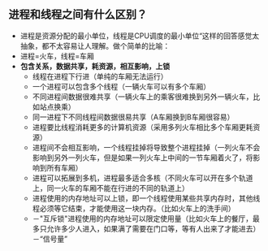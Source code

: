 ## 进程和线程之间有什么区别？
- 进程是资源分配的最小单位，线程是CPU调度的最小单位“这样的回答感觉太抽象，都不太容易让人理解。做个简单的比喻：
- 进程=火车，线程=车厢
- **包含关系，数据共享，耗资源，相互影响，上锁**
    - 线程在进程下行进（单纯的车厢无法运行）
    - 一个进程可以包含多个线程（一辆火车可以有多个车厢）
    - 不同进程间数据很难共享（一辆火车上的乘客很难换到另外一辆火车，比如站点换乘）
    - 同一进程下不同线程间数据很易共享（A车厢换到B车厢很容易）
    - 进程要比线程消耗更多的计算机资源（采用多列火车相比多个车厢更耗资源）
    - 进程间不会相互影响，一个线程挂掉将导致整个进程挂掉（一列火车不会影响到另外一列火车，但是如果一列火车上中间的一节车厢着火了，将影响到所有车厢）
    - 进程可以拓展到多机，进程最多适合多核（不同火车可以开在多个轨道上，同一火车的车厢不能在行进的不同的轨道上）
    - 进程使用的内存地址可以上锁，即一个线程使用某些共享内存时，其他线程必须等它结束，才能使用这一块内存。（比如火车上的洗手间）
    - －"互斥锁"进程使用的内存地址可以限定使用量（比如火车上的餐厅，最多只允许多少人进入，如果满了需要在门口等，等有人出来了才能进去）－“信号量”
